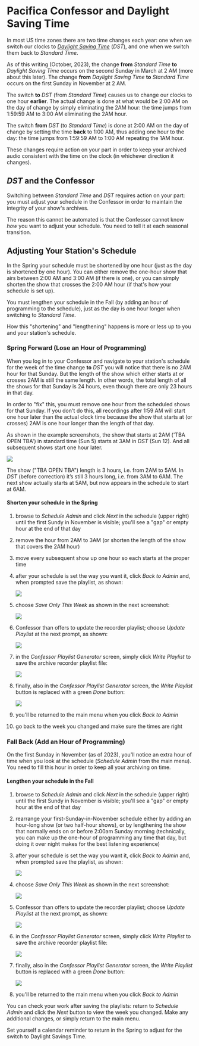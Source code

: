 <!--
---
	title: Pacifica Confessor and Daylight Savings Time
	author: David Klann <dklann@broadcasttool.com>
	date: Wed Oct 25 02:36:34 PM CDT 2023
---
-->
<!-- Create PDF formatted output with this command:
	pandoc --toc --embed-resources --resource-path=DST -f markdown -t latex -o DST.pdf DST.md
-->
# Pacifica Confessor and Daylight Saving Time #

In most US time zones there are two time changes each year: one when we switch
our clocks to [_Daylight Saving
Time_](https://en.wikipedia.org/wiki/Daylight_saving_time) (_DST_), and one when
we switch them back to _Standard Time_.

As of this writing (October, 2023), the change **from** _Standard Time_ **to**
_Daylight Saving Time_ occurs on the second Sunday in March at 2 AM (more about
this later). The change **from** _Daylight Saving Time_ **to** _Standard Time_
occurs on the first Sunday in November at 2 AM.

The switch **to** _DST_ (from _Standard Time_) causes us to change our clocks to
one hour **earlier**. The actual change is done at what would be 2:00 AM on the
day of change by simply eliminating the 2AM hour: the time jumps from 1:59:59 AM
to 3:00 AM eliminating the 2AM hour.

The switch **from** _DST_ (to _Standard Time_) is done at 2:00 AM on the day of
change by setting the time **back** to 1:00 AM, thus adding one hour to the day:
the time jumps from 1:59:59 AM to 1:00 AM repeating the 1AM hour.

These changes require action on your part in order to keep your archived audio
consistent with the time on the clock (in whichever direction it changes).

<!--toc-->

## _DST_ and the Confessor ##

Switching between _Standard Time_ and _DST_ requires action on your part: you
must adjust your schedule in the Confessor in order to maintain the integrity of
your show's archives.

The reason this cannot be automated is that the Confessor cannot know _how_ you
want to adjust your schedule. You need to tell it at each seasonal transition.

## Adjusting Your Station's Schedule ##

In the Spring your schedule must be shortened by one hour (just as the day is
shortened by one hour). You can either remove the one-hour show that airs
between 2:00 AM and 3:00 AM (if there is one), or you can simply shorten the
show that crosses the 2:00 AM hour (if that's how your schedule is set up).

You must lengthen your schedule in the Fall (by adding an hour of programming
to the schedule), just as the day is one hour longer when switching to _Standard
Time_.

How this "shortening" and "lengthening" happens is more or less up to you and
your station's schedule.

### Spring Forward (Lose an Hour of Programming) ###

When you log in to your Confessor and navigate to your station's schedule for
the week of the time change **to** _DST_ you will notice that there is no 2AM hour
for that Sunday. But the length of the show which either starts at or crosses
2AM is still the same length. In other words, the total length of all the shows
for that Sunday is 24 hours, even though there are only 23 hours in that day.

In order to "fix" this, you must remove one hour from the scheduled shows for
that Sunday. If you don't do this, all recordings after 1:59 AM will start one
hour later than the actual clock time because the show that starts at (or
crosses) 2AM is one hour longer than the length of that day.

As shown in the example screenshots, the show that starts at 2AM ('TBA OPEN
TBA') in standard time (Sun 5) starts at 3AM in _DST_ (Sun 12). And all
subsequent shows start one hour later.

![](confessor-schedule-admin-dst.png)

The show ("TBA OPEN TBA") length is 3 hours, i.e. from 2AM to 5AM. In _DST_
(before correction) it’s still 3 hours long, i.e. from 3AM to 6AM. The next show
actually starts at 5AM, but now appears in the schedule to start at 6AM.

#### Shorten your schedule in the Spring ####

  1. browse to _Schedule Admin_ and click _Next_ in the schedule (upper right)
     until the first Sundy in November is visible; you'll see a "gap" or empty
     hour at the end of that day

  1. remove the hour from 2AM to 3AM (or shorten the length of the show that
     covers the 2AM hour)

  1. move every subsequent show up one hour so each starts at the proper time

  1. after your schedule is set the way you want it, click _Back to Admin_ and,
     when prompted save the playlist, as shown:

      ![](confessor-save-playlist-1.png)

  1. choose _Save Only This Week_ as shown in the next
     screenshot:

      ![](confessor-save-playlist-2.png)

  1. Confessor than offers to update the recorder playlist; choose _Update
     Playlist_ at the next prompt, as shown:

      ![](confessor-save-playlist-3.png)

  1. in the _Confessor Playlist Generator_ screen, simply click _Write Playlist_
     to save the archive recorder playlist file:

      ![](confessor-save-playlist-4.png)

  1. finally, also in the _Confessor Playlist Generator_ screen, the _Write
     Playlist_ button is replaced with a green _Done_ button:

      ![](confessor-save-playlist-5.png)

  1. you'll be returned to the main menu when you click _Back to Admin_

  1. go back to the week you changed and make sure the times are right

### Fall Back (Add an Hour of Programming) ###

On the first Sunday in November (as of 2023), you'll notice an extra hour of
time when you look at the schedule (_Schedule Admin_ from the main menu). You
need to fill this hour in order to keep all your archiving on time.

#### Lengthen your schedule in the Fall ####

  1. browse to _Schedule Admin_ and click _Next_ in the schedule (upper right)
     until the first Sundy in November is visible; you'll see a "gap" or empty
     hour at the end of that day
     
  1. rearrange your first-Sunday-in-November schedule either by adding an
     hour-long show (or two half-hour shows), or by lengthening the show that
     normally ends on or before 2:00am Sunday morning (technically, you can make
     up the one-hour of programming any time that day, but doing it over night
     makes for the best listening experience)

  1. after your schedule is set the way you want it, click _Back to Admin_ and,
     when prompted save the playlist, as shown:

      ![](confessor-save-playlist-1.png)

  1. choose _Save Only This Week_ as shown in the next
     screenshot:

      ![](confessor-save-playlist-2.png)

  1. Confessor than offers to update the recorder playlist; choose _Update
     Playlist_ at the next prompt, as shown:

      ![](confessor-save-playlist-3.png)

  1. in the _Confessor Playlist Generator_ screen, simply click _Write Playlist_
     to save the archive recorder playlist file:

      ![](confessor-save-playlist-4.png)

  1. finally, also in the _Confessor Playlist Generator_ screen, the _Write
     Playlist_ button is replaced with a green _Done_ button:

      ![](confessor-save-playlist-5.png)

  1. you'll be returned to the main menu when you click _Back to Admin_

You can check your work after saving the playlists: return to _Schedule Admin_
and click the _Next_ button to view the week you changed. Make any additional
changes, or simply return to the main menu.

Set yourself a calendar reminder to return in the Spring to adjust for the
switch to Daylight Savings Time.
